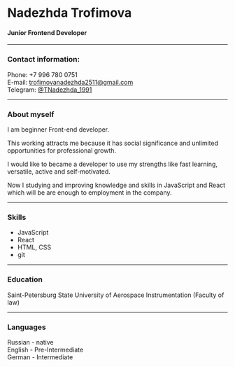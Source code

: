 # Nadezhda Trofimova
#### Junior Frontend Developer
***
### Contact information:
Phone: +7 996 780 0751  
E-mail: trofimovanadezhda2511@gmail.com  
Telegram: [@TNadezhda_1991](https://t.me/TNadezhda_1991)

***

### About myself 
I am beginner Front-end developer.

This working attracts me because it has social significance and unlimited opportunities for professional growth.

I would like to became a developer to use my strengths like fast learning, versatile, active and self-motivated.

Now I studying and improving knowledge and skills in JavaScript and React which will be are enough to employment in the company.

***
### Skills

* JavaScript
* React
* HTML, CSS
* git

***

### Education

Saint-Petersburg State University of Aerospace Instrumentation (Faculty of law)

***

### Languages
Russian - native  
English - Pre-Intermediate  
German - Intermediate